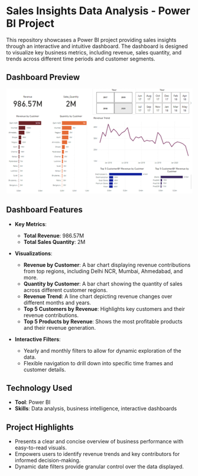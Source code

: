 # Sales Insights Data Analysis - Power BI Project

This repository showcases a Power BI project providing sales insights through an interactive and intuitive dashboard. The dashboard is designed to visualize key business metrics, including revenue, sales quantity, and trends across different time periods and customer segments.

## Dashboard Preview

![Dashboard Preview](image.jpg)

## Dashboard Features

- **Key Metrics**:
  - **Total Revenue**: 986.57M
  - **Total Sales Quantity**: 2M
- **Visualizations**:
  - **Revenue by Customer**: A bar chart displaying revenue contributions from top regions, including Delhi NCR, Mumbai, Ahmedabad, and more.
  - **Quantity by Customer**: A bar chart showing the quantity of sales across different customer regions.
  - **Revenue Trend**: A line chart depicting revenue changes over different months and years.
  - **Top 5 Customers by Revenue**: Highlights key customers and their revenue contributions.
  - **Top 5 Products by Revenue**: Shows the most profitable products and their revenue generation.

- **Interactive Filters**:
  - Yearly and monthly filters to allow for dynamic exploration of the data.
  - Flexible navigation to drill down into specific time frames and customer details.

## Technology Used

- **Tool**: Power BI
- **Skills**: Data analysis, business intelligence, interactive dashboards

## Project Highlights

- Presents a clear and concise overview of business performance with easy-to-read visuals.
- Empowers users to identify revenue trends and key contributors for informed decision-making.
- Dynamic date filters provide granular control over the data displayed.
